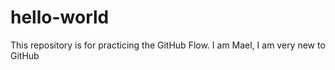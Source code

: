 # hello-world
This repository is for practicing the GitHub Flow.
I am Mael, I am very new to GitHub
